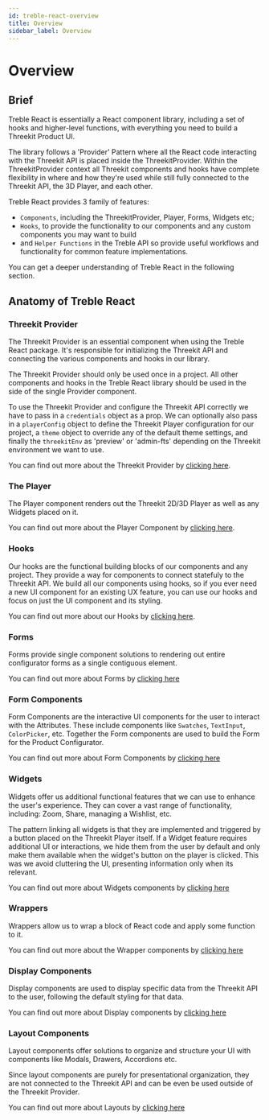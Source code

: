 ```yaml
---
id: treble-react-overview
title: Overview
sidebar_label: Overview
---
```


# Overview

## Brief

Treble React is essentially a React component library, including a set of hooks and higher-level functions, with everything you need to build a Threekit Product UI.

The library follows a 'Provider' Pattern where all the React code interacting with the Threekit API is placed inside the ThreekitProvider. Within the ThreekitProvider context all Threekit components and hooks have complete flexibility in where and how they're used while still fully connected to the Threekit API, the 3D Player, and each other.

Treble React provides 3 family of features:

- `Components`, including the ThreekitProvider, Player, Forms, Widgets etc;
- `Hooks`, to provide the functionality to our components and any custom components you may want to build
- and `Helper Functions` in the Treble API so provide useful workflows and functionality for common feature implementations.

You can get a deeper understanding of Treble React in the following section.

## Anatomy of Treble React

### Threekit Provider

The Threekit Provider is an essential component when using the Treble React package. It's responsible for initializing the Threekit API and connecting the various components and hooks in our library.

The Threekit Provider should only be used once in a project. All other components and hooks in the Treble React library should be used in the side of the single Provider component.

To use the Threekit Provider and configure the Threekit API correctly we have to pass in a `credentials` object as a prop. We can optionally also pass in a `playerConfig` object to define the Threekit Player configuration for our project, a `theme` object to override any of the default theme settings, and finally the `threekitEnv` as 'preview' or 'admin-fts' depending on the Threekit environment we want to use.

You can find out more about the Threekit Provider by [clicking here](treble-react-threekit-provider).

### The Player

The Player component renders out the Threekit 2D/3D Player as well as any Widgets placed on it.

You can find out more about the Player Component by [clicking here](treble-react-player).

### Hooks

Our hooks are the functional building blocks of our components and any project. They provide a way for components to connect statefuly to the Threekit API. We build all our components using hooks, so if you ever need a new UI component for an existing UX feature, you can use our hooks and focus on just the UI component and its styling.

You can find out more about our Hooks by [clicking here](hooks-overview).

### Forms

Forms provide single component solutions to rendering out entire configurator forms as a single contiguous element.

You can find out more about Forms by [clicking here](forms-overview)

### Form Components

Form Components are the interactive UI components for the user to interact with the Attributes. These include components like `Swatches`, `TextInput`, `ColorPicker`, etc. Together the Form components are used to build the Form for the Product Configurator.

You can find out more about Form Components by [clicking here](form-components-overview)

### Widgets

Widgets offer us additional functional features that we can use to enhance the user's experience. They can cover a vast range of functionality, including: Zoom, Share, managing a Wishlist, etc.

The pattern linking all widgets is that they are implemented and triggered by a button placed on the Threekit Player itself. If a Widget feature requires additional UI or interactions, we hide them from the user by default and only make them available when the widget's button on the player is clicked. This was we avoid cluttering the UI, presenting information only when its relevant.

You can find out more about Widgets components by [clicking here](widgets-overview)

### Wrappers

Wrappers allow us to wrap a block of React code and apply some function to it.

You can find out more about the Wrapper components by [clicking here](wrappers-overview)

### Display Components

Display components are used to display specific data from the Threekit API to the user, following the default styling for that data.

You can find out more about Display components by [clicking here](display-overview)

### Layout Components

Layout components offer solutions to organize and structure your UI with components like Modals, Drawers, Accordions etc.

Since layout components are purely for presentational organization, they are not connected to the Threekit API and can be even be used outside of the Threekit Provider.

You can find out more about Layouts by [clicking here](display-overview)
